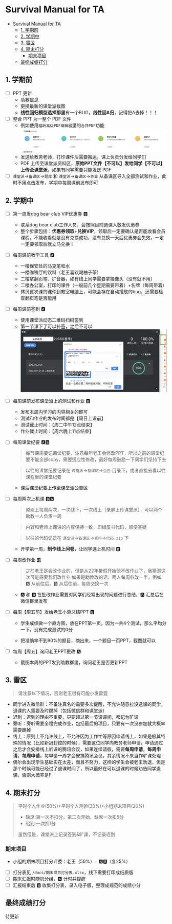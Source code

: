 # Survival Manual for TA
- [Survival Manual for TA](#survival-manual-for-ta)
  - [1. 学期前](#1-学期前)
  - [2. 学期中](#2-学期中)
  - [3. 雷区](#3-雷区)
  - [4. 期末打分](#4-期末打分)
    - [期末项目](#期末项目)
  - [最终成绩打分](#最终成绩打分)


## 1. 学期前

- [ ] PPT 更新
  - 助教信息
  - 更换最新的课堂派截图
  - **线性回归模型选择那里**有一个BUG，**线性回A归**，记得把A去掉！！！
- [ ] 整合 PPT 为一整个 PDF 文件
  - 例如使用`福昕高级PDF编辑器`里的`合并PDF`功能![](pics/fuxin.png)
  - 发送给教务老师，打印课件后需要搬运，课上负责分发给同学们
  - PDF 上传至课堂派资料区，**原始PPT文件【不可以】发给同学【不可以】上传至课堂派**，如果有同学需要只能发送 PDF
- [ ] `课堂派`->`备课区`->`题库` 和 `课堂派`->`备课区`->`作业` 从备课区导入全部测试和作业，此时不用点击发布，学期中每周课前发布即可

## 2. 学期中
- [ ] 第一周发dog bear club VIP优惠券 🅱️
  - 联系dog bear club工作人员，会按照目前选课人数发优惠券
  - 整个步骤包括：**优惠券领取**+**兑换VIP**，领取后一定要确认是否能收看会员课程，不能收看就是没有兑换成功，没有兑换一天后优惠券会失效，一定一定要领取后就立马兑换！

- [ ] 每周课前教学工具 🅰️
  - 一楼保安处的马克笔和水
  - 一楼咖啡厅的饮料（老王喜欢喝柚子茶）
  - 二楼拿翻页笔、扩音器，如有线上同学需要拿摄像头（没有就不用）
  - 二楼办公室，打印的课件（一般前几个星期需要带着）+名牌（每周带着）
  - 拷贝这次课的课件到教室电脑上，可能会存在自动播放的bug，还需要检查翻页笔是否能用
- [ ] 每周课前签到 🅰️
  - 使用课堂派动态二维码扫码签到
  - 第一节课下了可以补签，之后不可以
  ![](pics/kaoqin.png)

- [ ] 每周课前发布课堂派上的测试和作业 🅱️
  - 发布本周内学习的内容相关的即可
  - 测试和作业的发布时间都是【周日上课前】
  - 测试截止时间：【周二中午12点结束】
  - 作业截止时间：【周六晚上11点结束】


- [ ] 每周课堂纪要 🅰️🅱️
  > 每节课需要记课堂纪要，注意每年老王会修改PPT，所以之前的课堂纪要不能全部copy，需要适应性修改，最好每周鼓励一下同学们坚持下去

  > 以往的课堂纪要记录在 `课堂派`->`备课区`->`公告` 目录下，或者直接去看以往课程里的课堂纪要
  
  - 课后课堂纪要上传至课堂派公告区


- [ ] 每周两次上机课 🅱️🅰️
  > 原则上每周两次，一次线下，一次线上（录屏上传课堂派），可以两个助教一人负责一周

  > 内容和老师上课讲的内容保持一致，即绿皮书代码，顺便答疑

  > 以往的代码记录在 `课堂派`->`备课区`->`资料`->`代码.zip` 下

  - 开学第一周，**制作线上问卷**，让同学选上机时间 🅱️

- [ ] 每周改作业 🆎
  > 之前老王是会改作业的，但是从22年暑假开始他不改作业了，我猜测这次可能需要我们改作业
  > 如果是助教改的话，两人每周各改一半，例如 🅰️ 从前往后，🅱️ 从后往前，每周交换一次
  - 🅰️ 和 🅱️ 在批改作业需要对同学们经常出现的问题进行总结，🅱️ 汇总后在微信群里发布


- [ ] 每周【周五前】发给老王小测总结PPT 🅱️
  - 学生成绩做一个直方图，放在PPT第一页。因为一共4个测试，那么平均分一下。没有完成测试的0分

  - 把准确率不到90%的题目，摘出来，一个题目一页PPT，截图就可以

- [ ] 每周【周五】询问老王PPT更改 🅰️
  - 截图本周的PPT发到助教群里，询问老王是否更新PPT

## 3. 雷区

> 请注意以下情况，否则老王很有可能小发雷霆

- 同学进入微信群：不备注真名的需要多次提醒，不允许随意拉没选课的同学，退课的人需要及时踢掉（包括微信群和课堂派）
- 迟到：迟到的理由不重要，只要超过第一节课课间，都记为旷课
- 旁听：旁听需要全程完成作业，包括最后的项目，只要有一次没参加就大概率需要踢掉
- 线上：原则上不允许线上，不允许因为工作忙等原因申请线上，如果是极其特殊的情况（比如新冠封控的时候），需要这位同学向教务老师申请，申请通过之后才会安排线上听课的腾讯会议，如果连续请假，需要**每周申请**，**每周申请**，**每周申请**，每申请一周才会安排腾讯会议，其余情况不来当作旷课处理
- 偶尔会出现学生基础实在太差，而且不努力，这样的学生会被老王劝退，但是那个时候可能已经过了退课时间了，所以最好在可以退课的时候劝告同学退课，否则大概率是F

## 4. 期末打分

> 平时个人作业(50%)+平时个人测验(30%)+小组期末项目(20%)
> - 缺席:第一次不扣分，第二次开始，缺席一次扣5分
> - 迟到:一次扣1分
> 
> 虽然但是，课堂派上记录签到&旷课，不记录迟到

### 期末项目

- 小组的期末项目打分评委：老王（50%）+ 🅰️🅱️（各25%）
- [ ] 打分表见 `/docs/期末项目打分表.xlsx`，线下需要打印成纸质版
- [ ] 期末汇报时随机分组，🅰️ 计时并提醒
- [ ] 汇报结束后 🅱️ 收集打分表，录入电子版，整理成规范的成绩小分

## 最终成绩打分

待更新